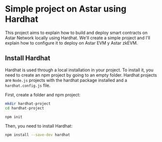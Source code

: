 # Simple project on Astar using Hardhat

This project aims to explain how to build and deploy smart contracts on Astar Network locally using Hardhat. We'll create a simple project and I'll explain how to configure it to deploy on Astar EVM y Astar zkEVM.

## Install Hardhat

Hardhat is used through a local installation in your project. To install it, you need to create an npm project by going to an empty folder. Hardhat projects are ```Node.js``` projects with the hardhat package installed and a ```hardhat.config.js``` file.

First, create a folder and npm project:

```bash
mkdir hardhat-project
cd hardhat-project
```
```bash title="hardhat-project"
npm init
```

Then, you need to install Hardhat:

```bash title="/hardhat-project"
npm install --save-dev hardhat
```